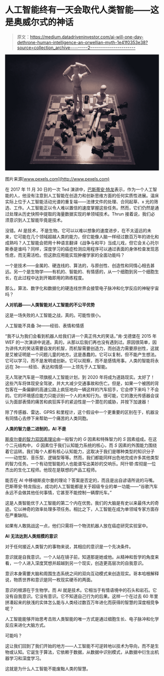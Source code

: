 # 人工智能终有一天会取代人类智能——这是奥威尔式的神话

> 原文：<https://medium.datadriveninvestor.com/ai-will-one-day-dethrone-human-intelligence-an-orwellian-myth-1e41f0353e38?source=collection_archive---------2----------------------->

![](img/ad83d7a718471ad588488b7b59a1ee55.png)

图片来源[www.pexels.com](http://www.pexels.com)

在 2017 年 11 月 30 日的一次 Ted 演讲中，[巴斯蒂安·特龙](https://www.ted.com/talks/sebastian_thrun_and_chris_anderson_the_new_generation_of_computers_is_programming_itself?language=en)表示，作为一个人工智能的人，他没有注意到人工智能在创造力和创新思维方面的任何实质性进展。温床实际上位于人工智能活动光谱的重复端——法律文件的处理、合同起草、x 光的筛选、工作。人工智能正以令人难以置信的速度掌握这些任务。然而，它们仍然是通过处理从历史快照中提取的海量数据实现的单领域技术。Thrun 接着说，我们必须意识到人工智能毕竟是技术。

没错。AI 是技术，不是生物。它可以以难以想象的速度进步，在不太遥远的未来，它可能在几个领域超越人类的能力，但它能像人脑一样经过数百万年的进化和成熟吗？人工智能会把用十种语言翻译《战争与和平》当成儿戏，但它会关心托尔斯泰是谁吗？同样，深度学习的癌症检测应用程序可以通过表面的身体检查发现恶性痣，而无需活检。但这款应用能实现肿瘤学家的全面功能吗？

一个是技术——金属的、硬连线的、算法的，与原创性、创造性和同情心相去甚远。另一个是生物学——有机的、智能的、有情感的，从一个细胞到另一个细胞生长，在此过程中达到开箱即用的熟练程度。

那么，算法、数字化和数据化的硬连线世界会接管电子脉冲和化学反应的神秘宇宙吗？

**人对机器——人类智能对人工智能的不公平优势**

这是一场失败的人工智能之战，真的。可能性很小。

人工智能不具备 3e——经验、表情和情感

“我不认为我们会看到机器人给我们讲一个真正伟大的笑话，”肯·戈德堡在 2015 年 WEF 的一次演讲中说道。真的，从那以后我们再也没有遇到过。原因很简单，因为讲伟大的笑话需要自发的机智，而机智需要创造力，而创造力需要原创性，这就是艾被证明是一个问题儿童的地方。这是愚蠢的。它可以复制，但不能产生想法。它可以学习，而不是发明或创新。它可以观察，而不是感情用事。人类的智能将永远在 3e——经验、表达和情感——上领先于人工智能。

无人驾驶汽车是一项旗舰人工智能计划，到 2020 年将成为道路现实。太好了！这些汽车将体现安全驾驶，并大大减少交通事故和伤亡。但是，如果一个被困的背包客在一条偏僻的高速公路上疯狂地向一辆这样的汽车招手，它会停下来吗？不会的。它的环境感应能力只能识别一个人的未知行为。很可能，它的激光传感器会误认为面部表情的痛苦和疯狂挥手的紧迫性是一个潜在的威胁，并按下加速器！

除了传感器、雷达、GPRS 和里程计，这个假设中一个更重要的区别在于，机器没有同情心去停下来帮助一个痛苦的人类同胞。

**人类的智力是二进制的，AI 不是**

[斯皮尔曼的智力双因素理论](https://johnparankimalil.wordpress.com/2014/11/17/theories-of-intelligence/)由一般智力的 *G* 因素和特殊智力的 *S* 因素组成。在这个二元结构中， *G* 因素位于我们认知能力系统的核心，而 *S* 因素的外围能力围绕着它运转。我们每个人都有核心认知能力，这取决于我们是哪种类型的知识分子——动觉型、音乐型、逻辑型等等。然而，我们都能同样出色地完成许多其他类型的智力任务。一个有动觉智能的人也能谱写出美妙的交响乐。阿什顿·库彻是一位杰出的生化工程师。他现在是联想的产品工程师。

能否在 AI 中移植斯皮尔曼的理论？答案是否定的，而且是出自谚语所说的马嘴。巴斯蒂安·特龙指出，成功的人工智能都是关于超级专业的单一功能——“谷歌汽车永远不会做其他任何事情，它甚至不能控制一辆摩托车。”

这是人类智能优于人工智能的第二个内在优势。我们的大脑是有史以来最伟大的奇迹。它以神奇的效率处理多项任务。相比之下，人工智能在成为单领域专家方面存在严重缺陷。

如果有人敢挑战这一点，他们只需将一个物流机器人放在癌症研究实验室中。

**AI 无法达到人类规模的意识**

对于任何接近人类智力的事物来说，其相应的意识是一个先决条件。

意识就是自我意识。一个人站在镜子前，知道那是她或他。从精神和哲学的角度来看，一个人进入深度冥想并超越到另一个现实，创造更高层次的自我意识。

意识本身需要大脑和周围生态系统之间的双向互动模式来创造现实。哥本哈根解释说，物质世界和意识是同一枚现实硬币的两面。

意识的根源在于生物学。而 AI 就是技术。它相当于有情语境中的石头和岩石。它没有自我意识。它没有意识。它不知道自己行为的后果。这样一个在过去 60 年里拼凑起来的肤浅的实体怎么能与人类经过数百万年进化而获得的智慧的深度相竞争呢？

人工智能能够开始思考击败人类智能的唯一方式是通过细胞生长、电子脉冲和化学反应来进化大脑方式。

可能吗？

这让我们回到了我们开始的地方——人工智能不可逆转地以技术为导向，而不是生物或认知。它诞生于算法，它依赖于数据，从数据中识别模式，从数据中衍生出机器学习和深度学习。

这就是为什么人工智能不能废黜人类的智慧。